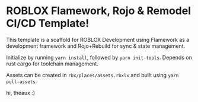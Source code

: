 # ROBLOX Flamework, Rojo & Remodel CI/CD Template!

This template is a scaffold for ROBLOX Development using Flamework as a development framework and Rojo+Rebuild for sync & state management.

Initialize by running `yarn install`, followed by `yarn init-tools`. Depends on rust cargo for toolchain management.

Assets can be created in `rbx/places/assets.rbxlx` and built using `yarn pull-assets`.


hi, theaux :)